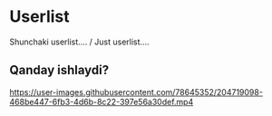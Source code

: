 # Userlist
Shunchaki userlist.... / Just userlist....

## Qanday ishlaydi?

https://user-images.githubusercontent.com/78645352/204719098-468be447-6fb3-4d6b-8c22-397e56a30def.mp4

